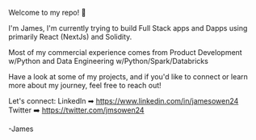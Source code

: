 Welcome to my repo! 👋

I'm James, I'm currently trying to build Full Stack apps and Dapps using primarily React (NextJs) and Solidity.

Most of my commercial experience comes from Product Development w/Python and Data Engineering w/Python/Spark/Databricks

Have a look at some of my projects, and if you'd like to connect or learn more about my journey, feel free to reach out!

Let's connect:
LinkedIn ➡ https://www.linkedin.com/in/jamesowen24
Twitter  ➡️ https://twitter.com/jmsowen24

-James
